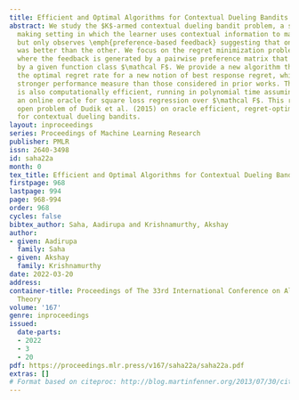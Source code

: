 ```yaml
---
title: Efficient and Optimal Algorithms for Contextual Dueling Bandits under Realizability
abstract: We study the $K$-armed contextual dueling bandit problem, a sequential decision
  making setting in which the learner uses contextual information to make two decisions,
  but only observes \emph{preference-based feedback} suggesting that one decision
  was better than the other. We focus on the regret minimization problem under realizability,
  where the feedback is generated by a pairwise preference matrix that is well-specified
  by a given function class $\mathcal F$. We provide a new algorithm that achieves
  the optimal regret rate for a new notion of best response regret, which is a strictly
  stronger performance measure than those considered in prior works. The algorithm
  is also computationally efficient, running in polynomial time assuming access to
  an online oracle for square loss regression over $\mathcal F$. This resolves an
  open problem of Dudik et al. (2015) on oracle efficient, regret-optimal algorithms
  for contextual dueling bandits.
layout: inproceedings
series: Proceedings of Machine Learning Research
publisher: PMLR
issn: 2640-3498
id: saha22a
month: 0
tex_title: Efficient and Optimal Algorithms for Contextual Dueling Bandits under Realizability
firstpage: 968
lastpage: 994
page: 968-994
order: 968
cycles: false
bibtex_author: Saha, Aadirupa and Krishnamurthy, Akshay
author:
- given: Aadirupa
  family: Saha
- given: Akshay
  family: Krishnamurthy
date: 2022-03-20
address:
container-title: Proceedings of The 33rd International Conference on Algorithmic Learning
  Theory
volume: '167'
genre: inproceedings
issued:
  date-parts:
  - 2022
  - 3
  - 20
pdf: https://proceedings.mlr.press/v167/saha22a/saha22a.pdf
extras: []
# Format based on citeproc: http://blog.martinfenner.org/2013/07/30/citeproc-yaml-for-bibliographies/
---
```

